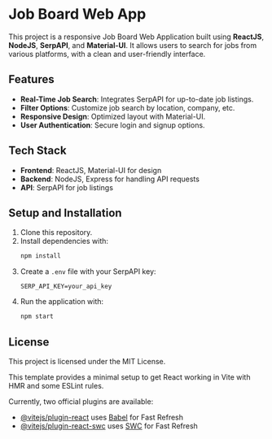 # Job Board Web App

This project is a responsive Job Board Web Application built using **ReactJS**, **NodeJS**, **SerpAPI**, and **Material-UI**. It allows users to search for jobs from various platforms, with a clean and user-friendly interface.

## Features

- **Real-Time Job Search**: Integrates SerpAPI for up-to-date job listings.
- **Filter Options**: Customize job search by location, company, etc.
- **Responsive Design**: Optimized layout with Material-UI.
- **User Authentication**: Secure login and signup options.

## Tech Stack

- **Frontend**: ReactJS, Material-UI for design
- **Backend**: NodeJS, Express for handling API requests
- **API**: SerpAPI for job listings

## Setup and Installation

1. Clone this repository.
2. Install dependencies with:
   ```bash
   npm install
   ```
3. Create a `.env` file with your SerpAPI key:
   ```plaintext
   SERP_API_KEY=your_api_key
   ```
4. Run the application with:
   ```bash
   npm start
   ```

## License

This project is licensed under the MIT License.



This template provides a minimal setup to get React working in Vite with HMR and some ESLint rules.

Currently, two official plugins are available:

- [@vitejs/plugin-react](https://github.com/vitejs/vite-plugin-react/blob/main/packages/plugin-react/README.md) uses [Babel](https://babeljs.io/) for Fast Refresh
- [@vitejs/plugin-react-swc](https://github.com/vitejs/vite-plugin-react-swc) uses [SWC](https://swc.rs/) for Fast Refresh
